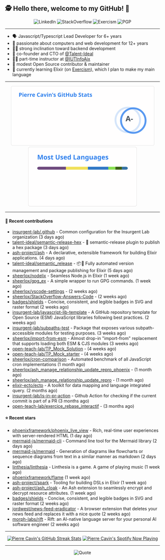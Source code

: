 <h2 style="display:inline" align="center">🕵️ Hello there, welcome to my GitHub! 👋</h2>
<br />
<p align="center">
    <a href="https://links.sherlox.io/github-linkedin" target="_blank" style="text-decoration: none;">
        <img src="https://img.shields.io/badge/LinkedIn-0077b5?style=flat-square&logo=linkedin" alt="LinkedIn">
    </a>
    <a href="https://links.sherlox.io/github-stackoverflow" target="_blank" style="text-decoration: none;">
        <img src="https://img.shields.io/badge/StackOverflow-9a9c9f?style=flat-square&logo=StackOverflow" alt="StackOverflow">
    </a>
    <a href="https://links.sherlox.io/github-exercism" target="_blank" style="text-decoration: none;">
        <img src="https://img.shields.io/badge/Exercism-7600fe?style=flat-square&logo=Exercism" alt="Exercism">
    </a>
    <a href="https://pgp.mit.edu/pks/lookup?op=get&search=0x48D089FE8FC01A4E7E88EE9611567DFABCB9256E" target="_blank" style="text-decoration: none;">
        <img src="https://img.shields.io/badge/pgp-0x11567DFABCB9256E-313131?style=flat&labelColor=313131&color=313131" alt="PGP">
    </a>
</p>

---

<ul>
    <li>🗣 Javascript/Typescript Lead Developer for 6+ years</li>
    <li>👴 passionate about computers and web development for 12+ years</li>
    <li>🧑‍💻 strong inclination toward backend development</li>
    <li>👷 co-founder and CTO of <a href="https://github.com/Talent-Ideal">@Talent-Ideal</a></li>
    <li>🧑‍🏫 part-time instructor at <a href="https://github.com/IUTInfoAix">@IUTInfoAix</a></li>
    <li>🫶 modest Open Source contributor & maintainer</li>
    <li>💜 currently learning Elixir (on <a href="https://links.sherlox.io/github-exercism-elixir-track">Exercism</a>), which I plan to make my main language</li>
</ul>

---

<div align="center">
  <a href="https://github-readme-stats.sherlox.io" style="display: inline-block;">
    <img src="assets/stats.svg" alt="Pierre Cavin's Github stats" height="195px" />
  </a>
  
  <a href="https://github-readme-stats.sherlox.io" style="display: inline-block;">
    <img src="assets/top-langs.svg" alt="Pierre Cavin's Most used languages" height="195px" />
  </a>
</div>

---

#### 🫶 Recent contributions

- [insurgent-lab/.github](https://github.com/insurgent-lab/.github) - Common configuration for the Insurgent Lab organization (3 days ago)
- [talent-ideal/semantic-release-hex](https://github.com/talent-ideal/semantic-release-hex) - 🚢 semantic-release plugin to publish a hex package (3 days ago)
- [ash-project/ash](https://github.com/ash-project/ash) - A declarative, extensible framework for building Elixir applications. (4 days ago)
- [talent-ideal/semantic_release](https://github.com/talent-ideal/semantic_release) - 📦🚀 Fully automated version management and package publishing for Elixir (5 days ago)
- [sheerlox/nodelix](https://github.com/sheerlox/nodelix) - Seamless Node.js in Elixir (1 week ago)
- [sheerlox/gpg_ex](https://github.com/sheerlox/gpg_ex) - A simple wrapper to run GPG commands. (1 week ago)
- [sheerlox/vscode-settings](https://github.com/sheerlox/vscode-settings) -  (2 weeks ago)
- [sheerlox/StackOverflow-Answers-Code](https://github.com/sheerlox/StackOverflow-Answers-Code) -  (2 weeks ago)
- [badges/shields](https://github.com/badges/shields) - Concise, consistent, and legible badges in SVG and raster format (2 weeks ago)
- [insurgent-lab/javascript-lib-template](https://github.com/insurgent-lab/javascript-lib-template) - A GitHub repository template for Open Source (ESM) JavaScript libraries following best practices. (2 weeks ago)
- [insurgent-lab/subpaths-test](https://github.com/insurgent-lab/subpaths-test) - Package that exposes various subpath-accessible modules for testing purposes. (3 weeks ago)
- [sheerlox/import-from-esm](https://github.com/sheerlox/import-from-esm) - Almost drop-in &#34;import-from&#34; replacement that supports loading both ESM &amp; CJS modules (3 weeks ago)
- [open-teach-lab/TP_Mock_Solution](https://github.com/open-teach-lab/TP_Mock_Solution) -  (4 weeks ago)
- [open-teach-lab/TP_Mock_starter](https://github.com/open-teach-lab/TP_Mock_starter) -  (4 weeks ago)
- [sheerlox/cron-comparison](https://github.com/sheerlox/cron-comparison) - Automated benchmark of all JavaScript cron implementations (1 month ago)
- [sheerlox/ash_manage_relationship_update_repro_phoenix](https://github.com/sheerlox/ash_manage_relationship_update_repro_phoenix) -  (1 month ago)
- [sheerlox/ash_manage_relationship_update_repro](https://github.com/sheerlox/ash_manage_relationship_update_repro) -  (1 month ago)
- [elixir-ecto/ecto](https://github.com/elixir-ecto/ecto) - A toolkit for data mapping and language integrated query. (2 months ago)
- [insurgent-lab/is-in-pr-action](https://github.com/insurgent-lab/is-in-pr-action) - Github Action for checking if the current commit is part of a PR (3 months ago)
- [open-teach-lab/exercice_rebase_interactif](https://github.com/open-teach-lab/exercice_rebase_interactif) -  (3 months ago)

#### ⭐ Recent stars

- [phoenixframework/phoenix_live_view](https://github.com/phoenixframework/phoenix_live_view) - Rich, real-time user experiences with server-rendered HTML (1 day ago)
- [mermaid-js/mermaid-cli](https://github.com/mermaid-js/mermaid-cli) - Command line tool for the Mermaid library (2 days ago)
- [mermaid-js/mermaid](https://github.com/mermaid-js/mermaid) - Generation of diagrams like flowcharts or sequence diagrams from text in a similar manner as markdown (2 days ago)
- [linthesia/linthesia](https://github.com/linthesia/linthesia) - Linthesia is a game. A game of playing music (1 week ago)
- [phoenixframework/flame](https://github.com/phoenixframework/flame) (1 week ago)
- [ash-project/spark](https://github.com/ash-project/spark) - Tooling for building DSLs in Elixir (1 week ago)
- [ash-project/ash_cloak](https://github.com/ash-project/ash_cloak) -  An Ash extension to seamlessly encrypt and decrypt resource attributes. (1 week ago)
- [badges/shields](https://github.com/badges/shields) - Concise, consistent, and legible badges in SVG and raster format (2 weeks ago)
- [jordwest/news-feed-eradicator](https://github.com/jordwest/news-feed-eradicator) - A browser extension that deletes your news feed and replaces it with a nice quote (2 weeks ago)
- [morph-labs/rift](https://github.com/morph-labs/rift) - Rift: an AI-native language server for your personal AI software engineer (2 weeks ago)

---

<div align="center">
  <a href="https://github-readme-streak-stats.herokuapp.com" style="display: inline-block;">
    <img src="https://github-readme-streak-stats.sherlox.io/?user=sheerlox&theme=default&mode=weekly&disable_animations=true" alt="Pierre Cavin's GitHub Streak Stats" height="247px" />
  </a>

  <a href="https://links.sherlox.io/github-spotify" style="display: inline-block;">
    <img src="https://spotify-github-profile.vercel.app/api/view?uid=6ridtm5cbc0y9bf5qmtqpoupv&cover_image=true&theme=default&show_offline=false&background_color=121212&interchange=true&bar_color_cover=true" alt="Pierre Cavin's Spotify Now Playing" height="240px" />
  </a>
</div>

---



<p align="center">
    <a href="https://github.com/piyushsuthar/github-readme-quotes" target="_blank" style="text-decoration: none;">
        <img src="https://quotes-github-readme.vercel.app/api?type=horizontal&quote=Inaction%20will%20cause%20a%20man%20to%20sink%20into%20the%20slough%20of%20despond%20and%20vanish%20without%20a%20trace.&author=Farley%20Mowat" alt="Quote">
    </a>
</p>
